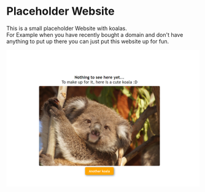 # Placeholder Website
This is a small placeholder Website with koalas.<br>
For Example when you have recently bought a domain and don't have anything to put up there you can just put this website up for fun.

![](https://raw.githubusercontent.com/bananensplit/placeholder/media/screenshot.png)
